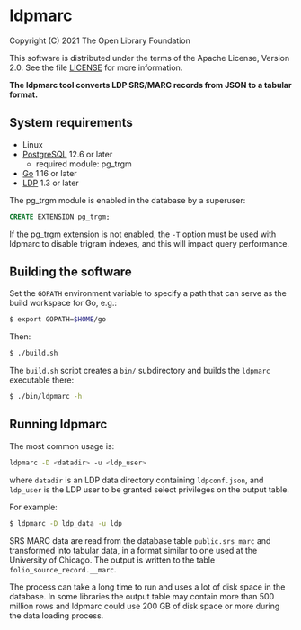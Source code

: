 ldpmarc
=======

Copyright (C) 2021 The Open Library Foundation  

This software is distributed under the terms of the Apache License, 
Version 2.0.  See the file [LICENSE](LICENSE) for more information.


__The ldpmarc tool converts LDP SRS/MARC records from JSON to a 
tabular format.__


System requirements
-------------------

* Linux
* [PostgreSQL](https://www.postgresql.org/) 12.6 or later
  * required module: pg_trgm
* [Go](https://golang.org/) 1.16 or later
* [LDP](https://github.com/library-data-platform/ldp) 1.3 or later

The pg_trgm module is enabled in the database by a superuser:

```sql
CREATE EXTENSION pg_trgm;
```

If the pg_trgm extension is not enabled, the `-T` option must be used
with ldpmarc to disable trigram indexes, and this will impact query
performance.


Building the software
---------------------

Set the `GOPATH` environment variable to specify a path that can serve 
as the build workspace for Go, e.g.:

```bash
$ export GOPATH=$HOME/go
```

Then:

```bash
$ ./build.sh
```

The `build.sh` script creates a `bin/` subdirectory and builds the 
`ldpmarc` executable there:

```bash
$ ./bin/ldpmarc -h
```


Running ldpmarc
---------------

The most common usage is:

```bash
ldpmarc -D <datadir> -u <ldp_user>
```

where `datadir` is an LDP data directory containing `ldpconf.json`,
and `ldp_user` is the LDP user to be granted select privileges on the
output table.

For example:

```bash
$ ldpmarc -D ldp_data -u ldp
```

SRS MARC data are read from the database table `public.srs_marc` and
transformed into tabular data, in a format similar to one used at the
University of Chicago.  The output is written to the table
`folio_source_record.__marc`.

The process can take a long time to run and uses a lot of disk space
in the database.  In some libraries the output table may contain more
than 500 million rows and ldpmarc could use 200 GB of disk space or
more during the data loading process.


